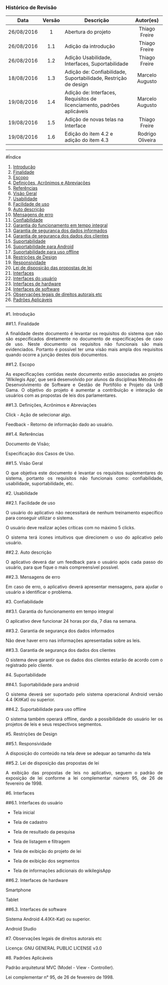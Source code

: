 ### Histórico de Revisão

| Data | Versão | Descrição | Autor(es) |
| :---: | :---: | --- | :---: |
| 26/08/2016 | 1 | Abertura do projeto | Thiago Freire |
| 26/08/2016 | 1.1 | Adição da introdução| Thiago Freire |
| 26/08/2016 | 1.2 | Adição Usabilidade, Interfaces, Suportabilidade | Thiago Freire |
| 18/08/2016| 1.3 | Adição de: Confiabilidade, Suportabilidade, Restrição de design | Marcelo Augusto |
| 19/08/2016 | 1.4 | Adição de: Interfaces, Requisitos de licenciamento, padrões aplicáveis | Marcelo Augusto |
| 19/08/2016 | 1.5 | Adição de novas telas na Interface | Thiago Freire |
| 19/08/2016 | 1.6 | Edição do item 4.2 e adição do item 4.3 | Rodrigo Oliveira |

***

#Índice

1.  [Introdução](#1--introdução)
 1. [Finalidade](#11-finalidade)
 2. [Escopo](#12-escopo)
 3. [Definições, Acrônimos e Abreviações](#13-definições-acrônimos-e-abreviações)
 4. [Referências](#14-referências)
 5. [Visão Geral](#15-escopo)
2.  [Usabilidade](#2--usabilidade)
 1. [Facilidade de uso](#21-facilidade-de-uso)
 2. [Auto descrição](#22-auto-descrição)
 3. [Mensagens de erro](#23-mensagens-de-erro)
3.  [Confiabilidade](#3--confiabilidade)
 1. [Garantia do funcionamento em tempo integral](#31-garantia-do-funcionamento-em-tempo-integral)
 2. [Garantia de segurança dos dados informados](#32-garantia-de-segurança-dos-dados-informados)
 3. [Garantia de segurança dos dados dos clientes](#33-garantia-de-segurança-dos-dados-dos-clientes)
4. [Suportabilidade](#4--suportabilidade)
 1. [Suportabilidade para Android](#41-suportabilidade-para-android)
 2. [Suportabilidade para uso offline](#42-suportabilidade-para-uso-offline)
5. [Restrições de Design](#5--restrições-de-design)
 1. [Responsividade](#51-responsividade)
 2. [Lei de disposição das propostas de lei](#52-lei-de-disposição-das-propostas-de-lei)
6. [Interfaces](#6--interfaces)
 1. [Interfaces do usuário](#61-interfaces-do-usuário)
 2. [Interfaces de hardware](#62-interfaces-de-hardware)
 1. [Interfaces de software](#63-interfaces-de-software)
7. [Observações legais de direitos autorais etc](#8--observações-legais-de-direitos-autorais-etc)
8. [Padrões Aplicáveis](#9--padrões-aplicáveis)

***

#1.  Introdução

##1.1. Finalidade

<p align="justify">A finalidade deste documento é levantar os requisitos do sistema que não são especificados diretamente no documento de especificações de caso de uso. Neste documento os requisitos não funcionais são mais evidenciados. Portanto é possível ter uma visão mais ampla dos requisitos quando ocorre a junção destes dois documentos.</p>

##1.2. Escopo
<p align="justify">As especificações contidas neste documento estão associadas ao projeto ‘Wikilegis App’, que será desenvolvido por alunos da disciplinas Métodos de Desenvolvimento de Software e Gestão de Portifólio e Projeto da UnB Gama. O objetivo do projeto é aumentar a contribuição e interação de usuários com as propostas de leis dos parlamentares.</p>

##1.3. Definições, Acrônimos e Abreviações
<p align="justify">Click - Ação de selecionar algo.</p>

<p align="justify">Feedback - Retorno de informação dado ao usuário.</p>

##1.4. Referências
<p align="justify">Documento de Visão;</p>

<p align="justify">Especificação dos Casos de Uso.</p>

##1.5. Visão Geral
<p align="justify">O que objetiva este documento é levantar os requisitos suplementares do sistema, portanto os requisitos não funcionais como: confiabilidade, usabilidade, suportabilidade, etc.</p>

#2.  Usabilidade

##2.1. Facilidade de uso

<p align="justify">O usuário do aplicativo não necessitará de nenhum treinamento específico para conseguir utilizar o sistema.</p>

<p align="justify">O usuário deve realizar ações críticas com no máximo 5 clicks.</p>

<p align="justify">O sistema terá ícones intuitivos que direcionem o uso do aplicativo pelo usuário.</p>


##2.2. Auto descrição

<p align="justify">O aplicativo deverá dar um feedback para o usuário após cada passo do usuário, para que fique o mais compreensível possível.</p>

##2.3. Mensagens de erro

<p align="justify">Em caso de erro, o aplicativo deverá apresentar mensagens, para ajudar o usuário a identificar o problema.</p>


#3.  Confiabilidade

##3.1. Garantia do funcionamento em tempo integral

<p align="justify">O aplicativo deve funcionar 24 horas por dia, 7 dias na semana.</p>

##3.2. Garantia de segurança dos dados informados

<p align="justify">Não deve haver erro nas informações apresentadas sobre as leis.</p>

##3.3. Garantia de segurança dos dados dos clientes

<p align="justify">O sistema deve garantir que os dados dos clientes estarão de acordo com o registrado pelo cliente.</p>


#4.  Suportabilidade

##4.1. Suportabilidade para android

<p align="justify">O sistema deverá ser suportado pelo sistema operacional Android versão 4.4 (KitKat) ou superior.</p>

##4.2. Suportabilidade para uso offline

<p align="justify">O sistema também operará offline, dando a possibilidade  do usuário ler os projetos de leis e seus respectivos segmentos.</p>


#5.  Restrições de Design

##5.1. Responsividade

<p align="justify">A disposição do conteúdo na tela deve se adequar ao tamanho da tela</p>

##5.2. Lei de disposição das propostas de lei

<p align="justify">A exibição das propostas de leis no aplicativo, seguem o padrão de exposição de lei conforme a lei complementar número 95, de 26 de fevereiro de 1998.</p>

#6.  Interfaces

##6.1. Interfaces do usuário

* <p align="justify">Tela inicial</p>

* <p align="justify">Tela de cadastro</p>

* <p align="justify">Tela de resultado da pesquisa</p>

* <p align="justify">Tela de listagem e filtragem</p>

* <p align="justify">Tela de exibição do projeto de lei</p>

* <p align="justify">Tela de exibição dos segmentos</p>

* <p align="justify">Tela de informações adicionais do wikilegisApp</p>

##6.2. Interfaces de hardware

<p align="justify">Smartphone</p>

<p align="justify">Tablet</p>

##6.3. Interfaces de software

<p align="justify">Sistema Android 4.4(Kit-Kat) ou superior.</p>

<p align="justify">Android Studio</p>

#7.  Observações legais de direitos autorais etc

<p align="justify">Licença: GNU GENERAL PUBLIC LICENSE v3.0</p>

#8.  Padrões Aplicáveis

<p align="justify">Padrão arquitetural MVC (Model - View - Controller).</p>

<p align="justify">Lei complementar n° 95, de 26 de fevereiro de 1998.</p>